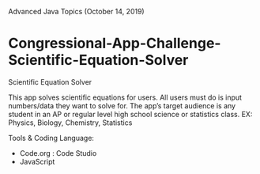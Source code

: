 Advanced Java Topics (October 14, 2019)

# Congressional-App-Challenge-Scientific-Equation-Solver
Scientific Equation Solver

This app solves scientific equations for users. All users must do is input numbers/data they want to solve for.
The app’s target audience is any student in an AP or regular level high school science or statistics class. EX: Physics, Biology, Chemistry, Statistics

Tools & Coding Language:
- Code.org : Code Studio
- JavaScript


